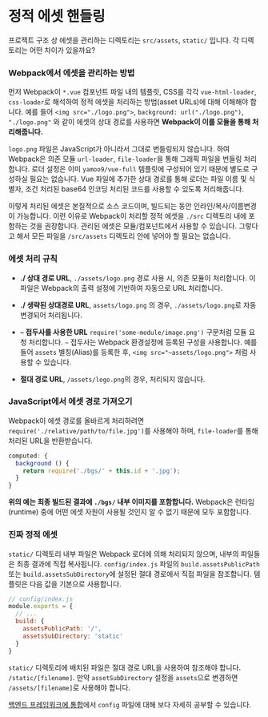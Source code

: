 # 정적 에셋 핸들링

프로젝트 구조 상 에셋을 관리하는 디렉토리는 `src/assets`, `static/` 입니다. 각 디렉토리는 어떤 차이가 있을까요?

### Webpack에서 에셋을 관리하는 방법

먼저 Webpack이 `*.vue` 컴포넌트 파일 내의 템플릿, CSS를 각각 `vue-html-loader`, `css-loader`로 해석하여 정적 에셋을 처리하는 방법(asset URLs)에 대해 이해해야 합니다.
예를 들어 `<img src="./logo.png">`, `background: url("./logo.png")`, `"./logo.png"` 와 같이 에셋의 상대 경로를 사용하면 **Webpack이 이를 모듈을 통해 처리해줍니다.**

`logo.png` 파일은 JavaScript가 아니라서 그대로 번들링되지 않습니다. 하여 Webpack은 의존 모듈 `url-loader`, `file-loader`을 통해 그래픽 파일을 번들링 처리합니다.
로더 설정은 이미 `yamoo9/vue-full` 템플릿에 구성되어 있기 때문에 별도로 구성하실 필요는 없습니다. Vue 파일에 추가한 상대 경로를 통해 로더는 파일 이름 및 식별자,
조건 처리된 base64 인코딩 처리된 코드를 사용할 수 있도록 처리해줍니다.

이렇게 처리된 에셋은 본질적으로 소스 코드이며, 빌드되는 동안 인라인/복사/이름변경이 가능합니다. 이런 이유로 Webpack이 처리할 정적 에셋을 `./src` 디렉토리 내에 포함하는 것을 권장합니다.
관리된 에셋은 모듈/컴포넌트에서 사용할 수 있습니다. 그렇다고 해서 모든 파일을 `/src/assets` 디렉토리 안에 넣어야 할 필요는 없습니다.

### 에셋 처리 규칙

- **./ 상대 경로 URL**, `./assets/logo.png` 경로 사용 시, 의존 모듈이 처리합니다. 이 파일은 Webpack의 출력 설정에 기반하여 자동으로 URL 처리합니다.

- **./ 생략된 상대경로 URL**, `assets/logo.png` 의 경우, `./assets/logo.png`로 자동 변경되어 처리됩니다.

- **`~` 접두사를 사용한 URL** `require('some-module/image.png')` 구문처럼 모듈 요청 처리합니다. `~` 접두사는 Webpack 환경설정에 등록된 구성을 사용합니다. 예를 들어 `assets` 별칭(Alias)를 등록한 후, `<img src="~assets/logo.png">` 처럼 사용할 수 있습니다.

- **절대 경로 URL**, `/assets/logo.png`의 경우, 처리되지 않습니다.

### JavaScript에서 에셋 경로 가져오기

Webpack이 에셋 경로를 올바르게 처리하려면 `require('./relative/path/to/file.jpg')`를 사용해야 하며, `file-loader`를 통해 처리된 URL을 반환받습니다.

``` js
computed: {
  background () {
    return require('./bgs/' + this.id + '.jpg');
  }
}
```

**위의 예는 최종 빌드된 결과에 `./bgs/` 내부 이미지를 포함합니다.** Webpack은 런타임(runtime) 중에 어떤 에셋 자원이 사용될 것인지 알 수 없기 때문에 모두 포함합니다.

### 진짜 정적 에셋

`static/` 디렉토리 내부 파일은 Webpack 로더에 의해 처리되지 않으며, 내부의 파일들은 최종 결과에 직접 복사됩니다.
`config/index.js` 파일의 `build.assetsPublicPath` 또는 `build.assetsSubDirectory`에 설정된 절대 경로에서 직접 파일을 참조합니다.
템플릿은 다음 값을 기본으로 사용합니다.

``` js
// config/index.js
module.exports = {
  // ...
  build: {
    assetsPublicPath: '/',
    assetsSubDirectory: 'static'
  }
}
```

`static/` 디렉토리에 배치된 파일은 절대 경로 URL을 사용하여 참조해야 합니다. `/static/[filename]`.
만약 `assetSubDirectory` 설정을 `assets`으로 변경하면 `/assets/[filename]`로 사용해야 합니다.

[백엔드 프레임워크에 통합](./backend.md)에서 `config` 파일에 대해 보다 자세히 공부할 수 있습니다.